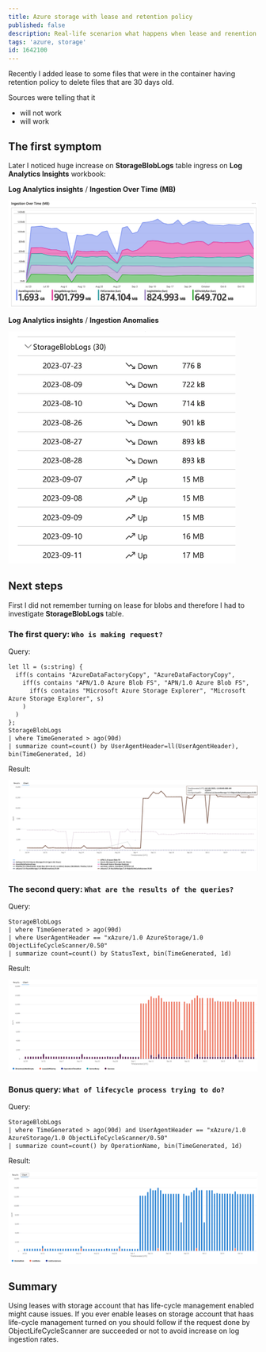 ```yaml
---
title: Azure storage with lease and retention policy
published: false
description: Real-life scenarion what happens when lease and renention policy are enabled on storage account
tags: 'azure, storage'
id: 1642100
---
```


Recently I added lease to some files that were in the container having retention
policy to delete files that are 30 days old.

Sources were telling that it

* will not work
* will work

## The first symptom

Later I noticed huge increase on **StorageBlobLogs** table
ingress on **Log Analytics Insights** workbook:

**Log Analytics insights** / **Ingestion Over Time (MB)**

![Log Analytics insights graph](insights-graph.png)

**Log Analytics insights** / **Ingestion Anomalies**

![Log Analytics insights ingestion anomalies](insights-ingestion-anomaly.png)

## Next steps

First I did not remember turning on lease for blobs and therefore I had to
investigate **StorageBlobLogs** table.

### The first query: `Who is making request?`

Query:

```kql
let ll = (s:string) {
  iff(s contains "AzureDataFactoryCopy", "AzureDataFactoryCopy", 
    iff(s contains "APN/1.0 Azure Blob FS", "APN/1.0 Azure Blob FS", 
      iff(s contains "Microsoft Azure Storage Explorer", "Microsoft Azure Storage Explorer", s)
    )
  )
};
StorageBlobLogs
| where TimeGenerated > ago(90d)
| summarize count=count() by UserAgentHeader=ll(UserAgentHeader), bin(TimeGenerated, 1d)
```

Result:

![Storage account requests by UserAgentHeader](requests-by-name.png)

### The second query: `What are the results of the queries?`

Query:

```kql
StorageBlobLogs
| where TimeGenerated > ago(90d)
| where UserAgentHeader == "xAzure/1.0 AzureStorage/1.0 ObjectLifeCycleScanner/0.50"
| summarize count=count() by StatusText, bin(TimeGenerated, 1d)
```

Result:

![Storage account requests by StatusText](requests-by-status.png)

### Bonus query: `What of lifecycle process trying to do?`

Query:

```kql
StorageBlobLogs
| where TimeGenerated > ago(90d) and UserAgentHeader == "xAzure/1.0 AzureStorage/1.0 ObjectLifeCycleScanner/0.50"
| summarize count=count() by OperationName, bin(TimeGenerated, 1d)
```

Result:

![Storage account requests by OperationName](requests-by-operation.png)

## Summary

Using leases with storage account that has life-cycle management enabled might cause issues.
If you ever enable leases on storage account that haas life-cycle management turned on you should
follow if the request done by ObjectLifeCycleScanner are succeeded or not to avoid increase
on log ingestion rates.
